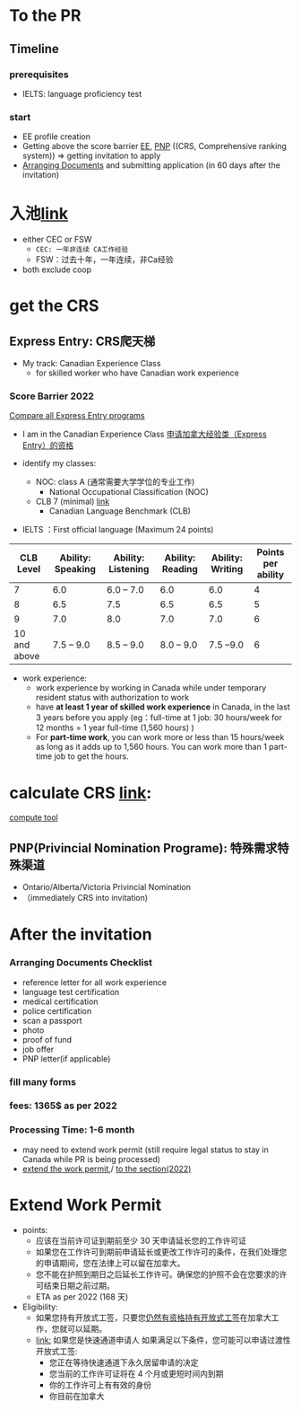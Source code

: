 # To the PR
## Timeline
### prerequisites
  - IELTS: language proficiency test
### start 
- EE profile creation
- Getting above the score barrier [EE](#score-barrier-2022), [PNP](#pnp) ((CRS, Comprehensive ranking system)) => getting invitation to apply
- [Arranging Documents](#arranging-documents) and submitting application (in 60 days after the invitation)

# 入池[link](https://www.nirvanavisa.com/single-post/express-entry-work-experience)


- either CEC or FSW
  - `CEC: 一年非连续 CA工作经验`
  - FSW：过去十年，一年连续，非Ca经验
- both exclude coop


# get the CRS
## Express Entry: CRS爬天梯
- My track: Canadian Experience Class
  - for skilled worker who have Canadian work experience

### Score Barrier 2022
[Compare all Express Entry programs](https://www.canada.ca/en/immigration-refugees-citizenship/services/immigrate-canada/express-entry/eligibility/compare.html)
- I am in the Canadian Experience Class [申请加拿大经验类（Express Entry）的资格](https://www.canada.ca/en/immigration-refugees-citizenship/services/immigrate-canada/express-entry/eligibility/canadian-experience-class.html)

- identify my classes:
  - NOC: class A (通常需要大学学位的专业工作)
    - National Occupational Classification (NOC)
  - CLB 7 (minimal) [link](https://www.canada.ca/en/immigration-refugees-citizenship/services/immigrate-canada/express-entry/documents/language-requirements.html)
    -  Canadian Language Benchmark (CLB)
  
- IELTS ：First official language (Maximum 24 points)

|CLB Level|	Ability: Speaking|	Ability: Listening|	Ability: Reading|	Ability: Writing	|Points per ability|
|--|--|--|--|--|--|
7	|6.0	|6.0 – 7.0|	6.0|6.0	|4|
8	|6.5	|7.5|	6.5	|6.5|	5|
9	|7.0	|8.0|	7.0|	7.0|	6|
10 and above|	7.5 – 9.0|	8.5 – 9.0|	8.0 – 9.0|	7.5 –9.0	|6 | 

- work experience:
  - work experience by working in Canada while under temporary resident status with authorization to work
  - have **at least 1 year of skilled work experience** in Canada, in the last 3 years before you apply (eg：full-time at 1 job: 30 hours/week for 12 months = 1 year full-time (1,560 hours) )
  - For **part-time work**, you can work more or less than 15 hours/week as long as it adds up to 1,560 hours. You can work more than 1 part-time job to get the hours.

# calculate CRS [link](https://www.canada.ca/en/immigration-refugees-citizenship/services/immigrate-canada/express-entry/eligibility/criteria-comprehensive-ranking-system/grid.html):
[compute tool](https://www.cic.gc.ca/english/immigrate/skilled/crs-tool.asp)

## PNP(Privincial Nomination Programe): 特殊需求特殊渠道
- Ontario/Alberta/Victoria Privincial Nomination
- （immediately CRS into invitation)


# After the invitation
### Arranging Documents Checklist
- reference letter for all work experience
- language test certification
- medical certification 
- police certification
- scan a passport
- photo
- proof of fund
- job offer
- PNP letter(if applicable)
### fill many forms

### fees: 1365$ as per 2022
### Processing Time: 1-6 month
- may need to extend work permit (still require legal status to stay in Canada while PR is being processed)
- [extend the work permit](https://www.canada.ca/en/immigration-refugees-citizenship/services/work-canada/permit/temporary/extend.html),/ [to the section(2022)](#extend-work-permit)

# Extend Work Permit
- points:
  - 应该在当前许可证到期前至少 30 天申请延长您的工作许可证
  - 如果您在工作许可到期前申请延长或更改工作许可的条件，在我们处理您的申请期间，您在法律上可以留在加拿大。
  - 您不能在护照到期日之后延长工作许可。确保您的护照不会在您要求的许可结束日期之前过期。
  - ETA as per 2022 (168 天)
- Eligibility:
  - 如果您持有开放式工签，只要您[仍然有资格持有开放式工签]()在加拿大工作，您就可以延期。
  - [link:](https://www.cic.gc.ca/english/helpcentre/answer.asp?qnum=676&top=29) 如果您是快速通道申请人
如果满足以下条件，您可能可以申请过渡性开放式工签:
    - 您正在等待快速通道下永久居留申请的决定
    - 您当前的工作许可证将在 4 个月或更短时间内到期
    - 你的工作许可上有有效的身份
    - 你目前在加拿大


